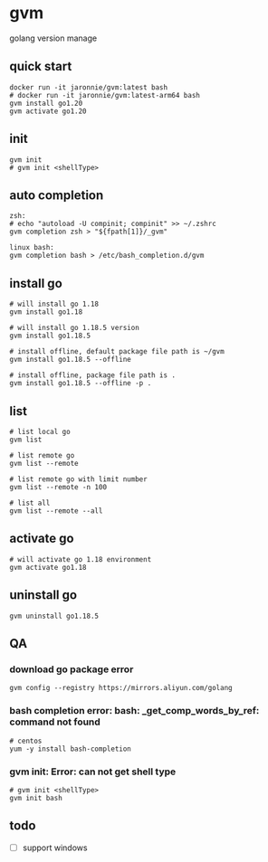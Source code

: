 # gvm

golang version manage

## quick start

```shell
docker run -it jaronnie/gvm:latest bash
# docker run -it jaronnie/gvm:latest-arm64 bash
gvm install go1.20
gvm activate go1.20
```

## init

```shell
gvm init
# gvm init <shellType>
```

## auto completion

```shell
zsh:
# echo "autoload -U compinit; compinit" >> ~/.zshrc
gvm completion zsh > "${fpath[1]}/_gvm"

linux bash:
gvm completion bash > /etc/bash_completion.d/gvm
```

## install go

```shell
# will install go 1.18
gvm install go1.18

# will install go 1.18.5 version
gvm install go1.18.5

# install offline, default package file path is ~/gvm
gvm install go1.18.5 --offline

# install offline, package file path is .
gvm install go1.18.5 --offline -p .
```

## list

```shell
# list local go
gvm list

# list remote go
gvm list --remote

# list remote go with limit number
gvm list --remote -n 100

# list all
gvm list --remote --all
```

## activate go

```shell
# will activate go 1.18 environment
gvm activate go1.18
```

## uninstall go

```shell
gvm uninstall go1.18.5
```

## QA

### download go package error

```shell
gvm config --registry https://mirrors.aliyun.com/golang
```

### bash completion error: bash: _get_comp_words_by_ref: command not found

```shell
# centos
yum -y install bash-completion
```

### gvm init: Error: can not get shell type

```shell
# gvm init <shellType>
gvm init bash
```

## todo

- [ ] support windows